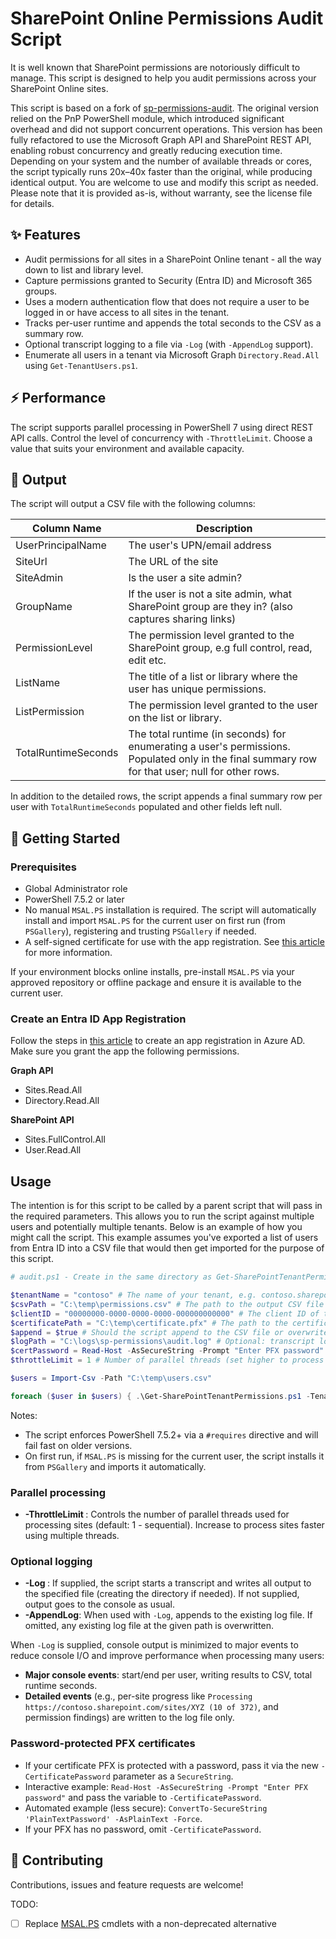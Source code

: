 # SharePoint Online Permissions Audit Script

It is well known that SharePoint permissions are notoriously difficult to manage. This script is designed to help you audit permissions across your SharePoint Online sites.

This script is based on a fork of [sp-permissions-audit](https://github.com/scottmckendry/sp-permissions-audit). The original version relied on the PnP PowerShell module, which introduced significant overhead and did not support concurrent operations. This version has been fully refactored to use the Microsoft Graph API and SharePoint REST API, enabling robust concurrency and greatly reducing execution time. Depending on your system and the number of available threads or cores, the script typically runs 20x–40x faster than the original, while producing identical output. You are welcome to use and modify this script as needed. Please note that it is provided as-is, without warranty, see the license file for details.

## ✨ Features

-   Audit permissions for all sites in a SharePoint Online tenant - all the way down to list and library level.
-   Capture permissions granted to Security (Entra ID) and Microsoft 365 groups.
-   Uses a modern authentication flow that does not require a user to be logged in or have access to all sites in the tenant.
 -   Tracks per-user runtime and appends the total seconds to the CSV as a summary row.
 -   Optional transcript logging to a file via `-Log` (with `-AppendLog` support).
-   Enumerate all users in a tenant via Microsoft Graph `Directory.Read.All` using `Get-TenantUsers.ps1`.

## ⚡ Performance

The script supports parallel processing in PowerShell 7 using direct REST API calls. Control the level of concurrency with `-ThrottleLimit`. Choose a value that suits your environment and available capacity.

## 📝 Output

The script will output a CSV file with the following columns:

| Column Name       | Description                                                                                       |
| ----------------- | ------------------------------------------------------------------------------------------------- |
| UserPrincipalName | The user's UPN/email address                                                                      |
| SiteUrl           | The URL of the site                                                                               |
| SiteAdmin         | Is the user a site admin?                                                                         |
| GroupName         | If the user is not a site admin, what SharePoint group are they in? (also captures sharing links) |
| PermissionLevel   | The permission level granted to the SharePoint group, e.g full control, read, edit etc.           |
| ListName          | The title of a list or library where the user has unique permissions.                             |
| ListPermission    | The permission level granted to the user on the list or library.                                  |
| TotalRuntimeSeconds | The total runtime (in seconds) for enumerating a user's permissions. Populated only in the final summary row for that user; null for other rows. |

In addition to the detailed rows, the script appends a final summary row per user with `TotalRuntimeSeconds` populated and other fields left null.

## 🚀 Getting Started

### Prerequisites

-   Global Administrator role
-   PowerShell 7.5.2 or later
-   No manual `MSAL.PS` installation is required. The script will automatically install and import `MSAL.PS` for the current user on first run (from `PSGallery`), registering and trusting `PSGallery` if needed.
-   A self-signed certificate for use with the app registration. See [this article](https://docs.microsoft.com/en-us/sharepoint/dev/solution-guidance/security-apponly-azuread) for more information.

If your environment blocks online installs, pre-install `MSAL.PS` via your approved repository or offline package and ensure it is available to the current user.

### Create an Entra ID App Registration

Follow the steps in [this article](https://docs.microsoft.com/en-us/sharepoint/dev/solution-guidance/security-apponly-azuread) to create an app registration in Azure AD. Make sure you grant the app the following permissions.

**Graph API**

-   Sites.Read.All
-   Directory.Read.All

**SharePoint API**

-   Sites.FullControl.All
-   User.Read.All

## Usage

The intention is for this script to be called by a parent script that will pass in the required parameters. This allows you to run the script against multiple users and potentially multiple tenants.
Below is an example of how you might call the script. This example assumes you've exported a list of users from Entra ID into a CSV file that would then get imported for the purpose of this script.

```powershell
# audit.ps1 - Create in the same directory as Get-SharePointTenantPermissions.ps1

$tenantName = "contoso" # The name of your tenant, e.g. contoso.sharepoint.com
$csvPath = "C:\temp\permissions.csv" # The path to the output CSV file
$clientID = "00000000-0000-0000-0000-000000000000" # The client ID of the app registration
$certificatePath = "C:\temp\certificate.pfx" # The path to the certificate file
$append = $true # Should the script append to the CSV file or overwrite it?
$logPath = "C:\logs\sp-permissions\audit.log" # Optional: transcript log path
$certPassword = Read-Host -AsSecureString -Prompt "Enter PFX password" # Optional: only if your PFX is password-protected
$throttleLimit = 1 # Number of parallel threads (set higher to process sites in parallel)

$users = Import-Csv -Path "C:\temp\users.csv"

foreach ($user in $users) { .\Get-SharePointTenantPermissions.ps1 -TenantName $tenantName -CsvPath $csvPath -ClientID $clientID -CertificatePath $certificatePath -CertificatePassword $certPassword -Append:$append -UserEmail $user.UserPrincipalName -ThrottleLimit $throttleLimit -Log $logPath -AppendLog }
```

Notes:

-   The script enforces PowerShell 7.5.2+ via a `#requires` directive and will fail fast on older versions.
-   On first run, if `MSAL.PS` is missing for the current user, the script installs it from `PSGallery` and imports it automatically.

### Parallel processing

-   **-ThrottleLimit <int>**: Controls the number of parallel threads used for processing sites (default: 1 - sequential). Increase to process sites faster using multiple threads.

### Optional logging

-   **-Log <path>**: If supplied, the script starts a transcript and writes all output to the specified file (creating the directory if needed). If not supplied, output goes to the console as usual.
-   **-AppendLog**: When used with `-Log`, appends to the existing log file. If omitted, any existing log file at the given path is overwritten.

When `-Log` is supplied, console output is minimized to major events to reduce console I/O and improve performance when processing many users:

-   **Major console events**: start/end per user, writing results to CSV, total runtime seconds.
-   **Detailed events** (e.g., per-site progress like `Processing https://contoso.sharepoint.com/sites/XYZ (10 of 372)`, and permission findings) are written to the log file only.

### Password-protected PFX certificates

-   If your certificate PFX is protected with a password, pass it via the new `-CertificatePassword` parameter as a `SecureString`.
-   Interactive example: `Read-Host -AsSecureString -Prompt "Enter PFX password"` and pass the variable to `-CertificatePassword`.
-   Automated example (less secure): `ConvertTo-SecureString 'PlainTextPassword' -AsPlainText -Force`.
-   If your PFX has no password, omit `-CertificatePassword`.

## 🤝 Contributing

Contributions, issues and feature requests are welcome!

TODO:

-   [ ] Replace [MSAL.PS](https://github.com/AzureAD/MSAL.PS) cmdlets with a non-deprecated alternative
